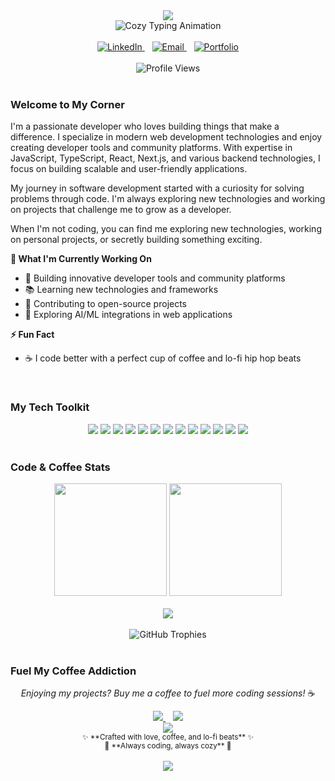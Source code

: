 <div align="center">
  <img src="https://capsule-render.vercel.app/api?type=waving&color=d4a574&height=150&section=header&text=TyeCode&fontSize=50&fontColor=ffffff&animation=fadeIn" />
</div>

<div align="center">
  <img src="https://readme-typing-svg.demolab.com?font=JetBrains+Mono&size=24&duration=3000&pause=1500&color=8B7355&center=true&vCenter=true&multiline=true&width=700&height=100&lines=Cozy+Code+and+Coffee;Building+with+warmth+and+passion;Brewing+solutions+one+line+at+a+time;Always+coding,+always+cozy" alt="Cozy Typing Animation" />
</div>

<br>

<div align="center">
  <a href="https://www.linkedin.com/in/tyecode" target="_blank">
    <img src="https://img.shields.io/badge/LinkedIn-d4a574?style=for-the-badge&logo=linkedin&logoColor=white&labelColor=8b7355" alt="LinkedIn" />
  </a>
  &nbsp;&nbsp;
  <a href="mailto:sengphachanh.dev@gmail.com" target="_blank">
    <img src="https://img.shields.io/badge/Email-e8c5a0?style=for-the-badge&logo=gmail&logoColor=white&labelColor=8b7355" alt="Email" />
  </a>
  &nbsp;&nbsp;
  <a href="https://tyecode.dev" target="_blank">
    <img src="https://img.shields.io/badge/Portfolio-f4e4c1?style=for-the-badge&logo=globe&logoColor=8b7355&labelColor=d4a574" alt="Portfolio" />
  </a>
</div>

<br>

<div align="center">
  <img src="https://komarev.com/ghpvc/?username=tyecode&style=for-the-badge&color=d4a574&label=Profile+Views&labelColor=8b7355" alt="Profile Views" />
</div>

<br>

### **Welcome to My Corner**

I'm a passionate developer who loves building things that make a difference. I specialize in modern web development technologies and enjoy creating developer tools and community platforms. With expertise in JavaScript, TypeScript, React, Next.js, and various backend technologies, I focus on building scalable and user-friendly applications.

My journey in software development started with a curiosity for solving problems through code. I'm always exploring new technologies and working on projects that challenge me to grow as a developer.

When I'm not coding, you can find me exploring new technologies, working on personal projects, or secretly building something exciting.

**🔭 What I'm Currently Working On**  
- 🚀 Building innovative developer tools and community platforms
- 📚 Learning new technologies and frameworks  
- 🌟 Contributing to open-source projects
- 🤖 Exploring AI/ML integrations in web applications

**⚡ Fun Fact**
- ☕ I code better with a perfect cup of coffee and lo-fi hip hop beats

<br>

### **My Tech Toolkit**

<div align="center">

<img src="https://img.shields.io/badge/Next.js-f4e4c1?style=for-the-badge&logo=next.js&logoColor=8b7355" />
<img src="https://img.shields.io/badge/React-d4a574?style=for-the-badge&logo=react&logoColor=white" />
<img src="https://img.shields.io/badge/TypeScript-e8c5a0?style=for-the-badge&logo=typescript&logoColor=8b7355" />
<img src="https://img.shields.io/badge/JavaScript-f4e4c1?style=for-the-badge&logo=javascript&logoColor=8b7355" />
<img src="https://img.shields.io/badge/Tailwind_CSS-d4a574?style=for-the-badge&logo=tailwind-css&logoColor=white" />
<img src="https://img.shields.io/badge/Node.js-e8c5a0?style=for-the-badge&logo=node.js&logoColor=8b7355" />
<img src="https://img.shields.io/badge/Prisma-f4e4c1?style=for-the-badge&logo=prisma&logoColor=8b7355" />
<img src="https://img.shields.io/badge/PostgreSQL-d4a574?style=for-the-badge&logo=postgresql&logoColor=white" />
<img src="https://img.shields.io/badge/MongoDB-e8c5a0?style=for-the-badge&logo=mongodb&logoColor=8b7355" />
<img src="https://img.shields.io/badge/Docker-f4e4c1?style=for-the-badge&logo=docker&logoColor=8b7355" />
<img src="https://img.shields.io/badge/Vercel-d4a574?style=for-the-badge&logo=vercel&logoColor=white" />
<img src="https://img.shields.io/badge/Git-e8c5a0?style=for-the-badge&logo=git&logoColor=8b7355" />
<img src="https://img.shields.io/badge/VS_Code-f4e4c1?style=for-the-badge&logo=visual-studio-code&logoColor=8b7355" />

</div>

<br>

### **Code & Coffee Stats** 

<div align="center">
  <img height="180em" src="https://github-readme-stats.vercel.app/api?username=tyecode&show_icons=true&theme=dark&include_all_commits=true&count_private=true&hide_border=true&bg_color=2d2d2d&title_color=d4a574&text_color=e8c5a0&icon_color=f4e4c1"/>
  <img height="180em" src="https://github-readme-stats.vercel.app/api/top-langs/?username=tyecode&layout=compact&langs_count=8&theme=dark&hide_border=true&bg_color=2d2d2d&title_color=d4a574&text_color=e8c5a0"/>
</div>

<br>

<div align="center">
  <img src="https://github-readme-activity-graph.vercel.app/graph?username=tyecode&theme=github-dark&bg_color=2d2d2d&color=e8c5a0&line=d4a574&point=f4e4c1&area=true&hide_border=true" />
</div>

<br>

<div align="center">
  <img src="https://github-profile-trophy.vercel.app/?username=tyecode&theme=flat&no-frame=true&no-bg=true&margin-w=4&row=1&column=6" alt="GitHub Trophies" />
</div>

<br>

### **Fuel My Coffee Addiction**

<div align="center">
  <p><em>Enjoying my projects? Buy me a coffee to fuel more coding sessions!</em> ☕</p>
  
  <a href="https://www.buymeacoffee.com/tyecode" target="_blank">
    <img src="https://img.shields.io/badge/Buy%20Me%20A%20Coffee-d4a574?style=for-the-badge&logo=buy-me-a-coffee&logoColor=white" />
  </a>
  &nbsp;&nbsp;
  <a href="https://www.ko-fi.com/tyecode" target="_blank">
    <img src="https://img.shields.io/badge/Ko--fi-e8c5a0?style=for-the-badge&logo=ko-fi&logoColor=8b7355" />
  </a>
</div>

<div align="center">
  <img src="https://capsule-render.vercel.app/api?type=waving&color=0:f4e4c1,50:e8c5a0,100:d4a574&height=100&section=footer&animation=twinkling" />
</div>

<div align="center">
  <sub>✨ **Crafted with love, coffee, and lo-fi beats** ✨</sub>
  <br>
  <sub>🎵 **Always coding, always cozy** 🎵</sub>
  <br><br>
  <img src="https://img.shields.io/badge/Made%20with-☕%20%26%20♥-d4a574?style=flat-square" />
</div>